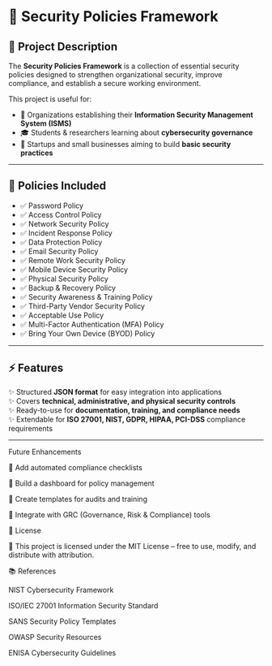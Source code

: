 # 🔐 Security Policies Framework  

## 📌 Project Description  
The **Security Policies Framework** is a collection of essential security policies designed to strengthen organizational security, improve compliance, and establish a secure working environment.  

This project is useful for:  
- 🏢 Organizations establishing their **Information Security Management System (ISMS)**  
- 🎓 Students & researchers learning about **cybersecurity governance**  
- 🚀 Startups and small businesses aiming to build **basic security practices**  

---

## 📜 Policies Included  
- ✅ Password Policy  
- ✅ Access Control Policy  
- ✅ Network Security Policy  
- ✅ Incident Response Policy  
- ✅ Data Protection Policy  
- ✅ Email Security Policy  
- ✅ Remote Work Security Policy  
- ✅ Mobile Device Security Policy  
- ✅ Physical Security Policy  
- ✅ Backup & Recovery Policy  
- ✅ Security Awareness & Training Policy  
- ✅ Third-Party Vendor Security Policy  
- ✅ Acceptable Use Policy  
- ✅ Multi-Factor Authentication (MFA) Policy  
- ✅ Bring Your Own Device (BYOD) Policy  

---

## ⚡ Features  
✨ Structured **JSON format** for easy integration into applications  
✨ Covers **technical, administrative, and physical security controls**  
✨ Ready-to-use for **documentation, training, and compliance needs**  
✨ Extendable for **ISO 27001, NIST, GDPR, HIPAA, PCI-DSS** compliance requirements  

---
Future Enhancements

📌 Add automated compliance checklists

📌 Build a dashboard for policy management

📌 Create templates for audits and training

📌 Integrate with GRC (Governance, Risk & Compliance) tools

📖 License

📜 This project is licensed under the MIT License – free to use, modify, and distribute with attribution.

📚  References

NIST Cybersecurity Framework

ISO/IEC 27001 Information Security Standard

SANS Security Policy Templates

OWASP Security Resources

ENISA Cybersecurity Guidelines
